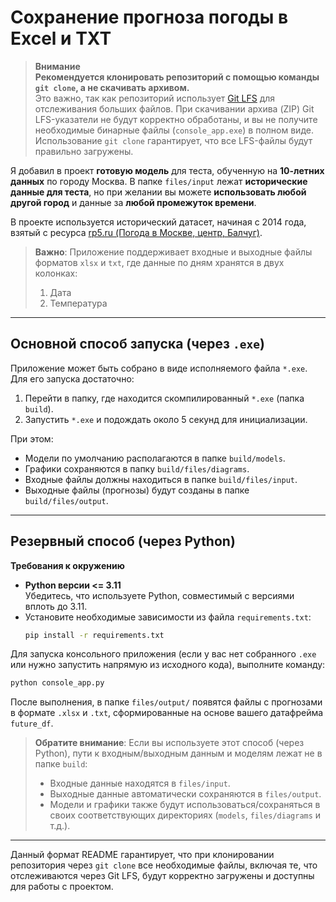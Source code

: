 
# Сохранение прогноза погоды в Excel и TXT

> **Внимание**  
> **Рекомендуется клонировать репозиторий с помощью команды `git clone`, а не скачивать архивом.**  
> Это важно, так как репозиторий использует [Git LFS](https://git-lfs.github.com/) для отслеживания больших файлов. При скачивании архива (ZIP) Git LFS-указатели не будут корректно обработаны, и вы не получите необходимые бинарные файлы (`console_app.exe`) в полном виде. Использование `git clone` гарантирует, что все LFS-файлы будут правильно загружены.

Я добавил в проект **готовую модель** для теста, обученную на **10-летних данных** по городу Москва. В папке `files/input` лежат **исторические данные для теста**, но при желании вы можете **использовать любой другой город** и данные за **любой промежуток времени**.

В проекте используется исторический датасет, начиная с 2014 года, взятый с ресурса [rp5.ru (Погода в Москве, центр, Балчуг)](https://rp5.ru/%D0%9F%D0%BE%D0%B3%D0%BE%D0%B4%D0%B0_%D0%B2_%D0%9C%D0%BE%D1%81%D0%BA%D0%B2%D0%B5_(%D1%86%D0%B5%D0%BD%D1%82%D1%80,_%D0%91%D0%B0%D0%BB%D1%87%D1%83%D0%B3)).

> **Важно**: Приложение поддерживает входные и выходные файлы форматов `xlsx` и `txt`, где данные по дням хранятся в двух колонках:
> 1. Дата  
> 2. Температура

---

## Основной способ запуска (через `.exe`)

Приложение может быть собрано в виде исполняемого файла `*.exe`. Для его запуска достаточно:
1. Перейти в папку, где находится скомпилированный `*.exe` (папка `build`).
2. Запустить `*.exe` и подождать около 5 секунд для инициализации.

При этом:
- Модели по умолчанию располагаются в папке `build/models`.
- Графики сохраняются в папку `build/files/diagrams`.
- Входные файлы должны находиться в папке `build/files/input`.
- Выходные файлы (прогнозы) будут созданы в папке `build/files/output`.

---

## Резервный способ (через Python)

**Требования к окружению**

- **Python версии <= 3.11**  
  Убедитесь, что используете Python, совместимый с версиями вплоть до 3.11.
- Установите необходимые зависимости из файла `requirements.txt`:
  ```bash
  pip install -r requirements.txt
  ```
  
Для запуска консольного приложения (если у вас нет собранного `.exe` или нужно запустить напрямую из исходного кода), выполните команду:
```bash
python console_app.py
```

После выполнения, в папке `files/output/` появятся файлы с прогнозами в формате `.xlsx` и `.txt`, сформированные на основе вашего датафрейма `future_df`.

> **Обратите внимание**: Если вы используете этот способ (через Python), пути к входным/выходным данным и моделям лежат не в папке `build`:
> - Входные данные находятся в `files/input`.  
> - Выходные данные автоматически сохраняются в `files/output`.  
> - Модели и графики также будут использоваться/сохраняться в своих соответствующих директориях (`models`, `files/diagrams` и т.д.).

---

Данный формат README гарантирует, что при клонировании репозитория через `git clone` все необходимые файлы, включая те, что отслеживаются через Git LFS, будут корректно загружены и доступны для работы с проектом.
